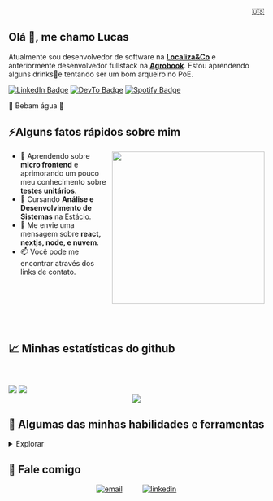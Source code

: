 
<div align="right"><a target="_blank" href="https://github.com/iamlucasgomes/iamlucasgomes/blob/main/README_EN.md">🇺🇸</a></div>
<h2>Olá 👋, me chamo Lucas</h2>
<p>Atualmente sou desenvolvedor de software na <strong><a target="_blank" href="https://www.localizaco.com/">Localiza&Co</a></strong> e anteriormente desenvolvedor fullstack na <strong><a href="https://www.agrobook.app/">Agrobook</a></strong>. Estou aprendendo alguns drinks🍹e tentando ser um bom arqueiro no PoE.</p>
<p><a target="_blank" href="https://www.linkedin.com/in/iamlucasgomes/"><img src="https://img.shields.io/badge/-@iamlucasgomes-0077B5?style=flat-square&amp;labelColor=0077B5&amp;logo=LinkedIn&amp;link=https://www.linkedin.com/in/iamlucasgomes/" alt="LinkedIn Badge"></a> <a target="_blank" href="https://dev.to/iamlucasgomes"><img src="https://img.shields.io/badge/-@iamlucasgomes-0A0A0A?style=flat-square&amp;labelColor=0A0A0A&amp;logo=dev.to&amp;link=https://dev.to/iamlucasgomes" alt="DevTo Badge"></a> <a 
 target="_blank" href="https://open.spotify.com/user/lucasgomes.martins1"><img src="https://img.shields.io/badge/-@Infinit-1ED760?style=flat-square&amp;labelColor=fff&amp;logo=Spotify&amp;link=https://open.spotify.com/user/lucasgomes.martins1" alt="Spotify Badge"></a></p>
<p>🚰 Bebam água 🚰</p>

<h2>⚡️Alguns fatos rápidos sobre mim</h2>
<img width='350px' align='right' style='width: 300px;' src='https://media0.giphy.com/media/v1.Y2lkPTc5MGI3NjExN3JpcmhveWxsemFsbXFnZ3dtb3JmaDN0eGhzcWZwbHdmanNieW1pdyZlcD12MV9pbnRlcm5hbF9naWZfYnlfaWQmY3Q9Zw/JRbLvZ2JWqU9F4DDTO/giphy.webp' />     
<ul>
<li>🔭 Aprendendo sobre <strong>micro frontend</strong> e aprimorando um pouco meu conhecimento sobre <strong>testes unitários</strong>.</li>
<li>🧐 Cursando <strong>Análise e Desenvolvimento de Sistemas</strong> na <a target="_blank" href="https://estacio.br/">Estácio</a>.</li>
<li>💬 Me envie uma mensagem sobre <strong>react, nextjs, node, e nuvem</strong>.</li>
<li>📫 Você pode me encontrar através dos links de contato.</li>
</ul>
‎ <br>
‎ <br>
‎ <br>
‎ <br>
‎ <br>

<h2>📈 Minhas estatísticas do github </h2>

<div display="inline-block" align="left"><br>

<div display="inline-block" align="left"><br></div>
 <img src="https://streak-stats.demolab.com?user=iamlucasgomes&theme=tokyonight"/>
   <img src="https://github-readme-stats.vercel.app/api/top-langs/?username=iamlucasgomes&theme=tokyonight&custom_title=Linguagens%20mais%20usadas&layout=compact"/>

 <div align="center">
 <img src="https://github-readme-stats.vercel.app/api?username=iamlucasgomes&show_icons=true&theme=tokyonight"/>
 </div>

</div>

<div>
  
<h2>🧰 Algumas das minhas habilidades e ferramentas</h2>
<details>
<summary>Explorar</summary>

  <details>
<summary><strong>Linguagens de programação:</strong></summary>
  <img src="https://img.shields.io/badge/JavaScript-F7DF1E.svg?&style=for-the-badge&logo=JavaScript&logoColor=black" alt="Javascript" />
  <img src="https://img.shields.io/badge/Typescript-3178C6.svg?&style=for-the-badge&logo=typescript&logoColor=white" alt="Typescript" />
  <img src="https://img.shields.io/badge/Python-3776AB.svg?&style=for-the-badge&logo=python&logoColor=white" alt="Python" />

  <!--- ![Java](https://img.shields.io/badge/java-%23ED8B00.svg?style=for-the-badge&logo=java&logoColor=white)
  ![Golang](https://img.shields.io/badge/Golang-00ADD8.svg?&style=for-the-badge&logo=Go&logoColor=white) -->

</details>

<details>
  <summary><strong>Desenvolvimento Front-end:</strong></summary>
  <img src="https://img.shields.io/badge/HTML5-E34F26.svg?&style=for-the-badge&logo=HTML5&logoColor=white" alt="html5" />
  <img src="https://img.shields.io/badge/CSS3-1572B6.svg?&style=for-the-badge&logo=CSS3&logoColor=white" alt="css3" />
  <img src="https://img.shields.io/badge/Tailwind%20CSS-06B6D4.svg?&style=for-the-badge&logo=TailwindCSS&logoColor=fff" alt="tailwindcss" />
  <img src="https://img.shields.io/badge/React-61DAFB.svg?&style=for-the-badge&logo=React&logoColor=black" alt="react" />
  <img src="https://img.shields.io/badge/Bootstrap-7952B3.svg?&style=for-the-badge&logo=bootstrap&logoColor=white" alt="bootstrap" />
  <img src="https://img.shields.io/badge/Redux-764ABC.svg?&style=for-the-badge&logo=Redux&logoColor=white" alt="redux" />
  <img src="https://img.shields.io/badge/Context_API-0088CC.svg?&style=for-the-badge&logo=react&logoColor=white" alt="context api" />
  <img src="https://img.shields.io/badge/Next-000000.svg?&style=for-the-badge&logo=next.js&logoColor=white" alt="nextjs" />
  
</details>
<details>
  <summary><strong>Desenvolvimento back-end:</strong></summary>
<img src="https://img.shields.io/badge/node-339933.svg?&style=for-the-badge&logo=node.js&logoColor=white" alt="node" />
<img src="https://img.shields.io/badge/Express-000000.svg?&style=for-the-badge&logo=express&logoColor=white" alt="express" />
<img src="https://img.shields.io/badge/NestJs-E0234E.svg?&style=for-the-badge&logo=nestjs&logoColor=white" alt="nestjs" />

</details>
<details>
  <summary><strong>Database:</strong></summary>
  <img src="https://img.shields.io/badge/mysql-4479A1.svg?&style=for-the-badge&logo=mysql&logoColor=white" alt="mysql" />
  <img src="https://img.shields.io/badge/postgresql-4169E1.svg?&style=for-the-badge&logo=postgresql&logoColor=fff" alt="postgresql" />
  <img src="https://img.shields.io/badge/MongoDB-47A248.svg?&style=for-the-badge&logo=mongodb&logoColor=white" alt="mongodb" />
  
</details>
<details>
  <summary><strong>ORM:</strong></summary>
  <img src="https://img.shields.io/badge/Prisma-2D3748.svg?&style=for-the-badge&logo=prisma&logoColor=white" alt="prisma" />
  <img src="https://img.shields.io/badge/Sequelize-52B0E7.svg?&style=for-the-badge&logo=sequelize&logoColor=white" alt="sequelize" />
  
</details>
<details>
  <summary><strong>Devops:</strong></summary>
  <img src="https://img.shields.io/badge/Bash-4EAA25.svg?&style=for-the-badge&logo=GNUBash&logoColor=white" alt="bash" />
  <img src="https://img.shields.io/badge/zsh-F15A24.svg?&style=for-the-badge&logo=zsh&logoColor=fff" alt="zsh" />
  <img src="https://img.shields.io/badge/docker-2496ED.svg?&style=for-the-badge&logo=docker&logoColor=white" alt="docker" />

</details>
<details>
  <summary><strong>Testes:</strong></summary>
  <img src="https://img.shields.io/badge/Jest-C21325.svg?&style=for-the-badge&logo=jest&logoColor=white" alt="jest" />
  <img src="https://img.shields.io/badge/Testing%20Library-E33332.svg?&style=for-the-badge&logo=Testing%20Library&logoColor=white" alt="testing library" />
  <img src="https://img.shields.io/badge/Mocha-8D6748.svg?&style=for-the-badge&logo=mocha&logoColor=white" alt="mocha" />
  <img src="https://img.shields.io/badge/Chai-A30701.svg?&style=for-the-badge&logo=chai&logoColor=white" alt="chai" />
  <img src="https://img.shields.io/badge/SINON.JS-995e45.svg?&style=for-the-badge&logo=sinon&logoColor=white" alt="sinon" />

</details>
<details>
  <summary><strong>Ferramentas:</strong></summary>
  <img src="https://img.shields.io/badge/-Visual%20Studio%20Code-007ACC?style=for-the-badge&logo=visual-studio-code&logoColor=white" alt="vs code" />
  <img src="https://img.shields.io/badge/git-F05032.svg?&style=for-the-badge&logo=git&logoColor=white" alt="git" />
  <img src="https://img.shields.io/badge/-Trello-0052CC?style=for-the-badge&logo=trello&logoColor=white" alt="trello" />
  <img src="https://img.shields.io/badge/Jira-0052CC.svg?&style=for-the-badge&logo=jira&logoColor=fff" alt="jira" />
  <img src="https://img.shields.io/badge/Miro-050038.svg?&style=for-the-badge&logo=miro&logoColor=white" alt="miro" />
  <img src="https://img.shields.io/badge/Slack-4A154B.svg?&style=for-the-badge&logo=Slack&logoColor=white" alt="slack" />
  <img src="https://img.shields.io/badge/Discord-5865f2.svg?&style=for-the-badge&logo=Discord&logoColor=white" alt="discord" />
  <img src="https://img.shields.io/badge/Zoom-2D8CFF.svg?&style=for-the-badge&logo=Zoom&logoColor=white" alt="zoom" />

</details>
<details>
  <summary><strong>Sistemas Operacionais:</strong></summary>
  <img src="https://img.shields.io/badge/Ubuntu-E95420.svg?&style=for-the-badge&logo=Ubuntu&logoColor=white" alt="ubuntu" />
  <img src="https://img.shields.io/badge/Kubuntu-0079C1.svg?&style=for-the-badge&logo=kubuntu&logoColor=White" alt="kubuntu" />
  <img src="https://img.shields.io/badge/Windows-0078D6.svg?&style=for-the-badge&logo=Windows&logoColor=white" alt="windows" />
  <img src="https://img.shields.io/badge/MacOs-000000.svg?&style=for-the-badge&logo=MacOS&logoColor=white" alt="macos" />

</details>

  </div>
  </details>


<h2>📱 Fale comigo</h2>

<div align="center">
 <a target="_blank" href="mailto:lucas.devjs@gmail.com"><img src="https://img.shields.io/badge/gmail-EA4335?&style=for-the-badge&logo=gmail&logoColor=white&" alt="email" /></a>&nbsp;&nbsp;&nbsp;&nbsp;&nbsp;&nbsp;&nbsp;&nbsp;&nbsp;
 <a target="_blank" href="https://www.linkedin.com/in/iamlucasgomes/"><img src="https://img.shields.io/badge/linkedin-0A66C2.svg?&style=for-the-badge&logo=linkedin&logoColor=white&" alt="linkedin" />

</div>
